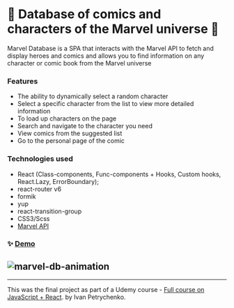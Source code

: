# 🎃 Database of comics and characters of the Marvel universe 🎃

Marvel Database is a SPA that interacts with the Marvel API to fetch and display heroes and comics and allows you to find information on any character or comic book from the Marvel universe

### Features

-   The ability to dynamically select a random character
-   Select a specific character from the list to view more detailed information
-   To load up characters on the page
-   Search and navigate to the character you need
-   View comics from the suggested list
-   Go to the personal page of the comic

### Technologies used

-   React (Class-components, Func-components + Hooks, Custom hooks, React.Lazy, ErrorBoundary);
-   react-router v6
-   formik
-   yup
-   react-transition-group
-   CSS3/Scss
-   [Marvel API](https://developer.marvel.com/)

### ✨ [Demo](https://marvel-db7.netlify.app/)

## ![marvel-db-animation](https://github.com/one-way7/marvel-db/assets/121254183/fbe6005b-6b38-46e1-93e7-3579c8cdadf8)

---

This was the final project as part of a Udemy course - [Full course on JavaScript + React](https://www.udemy.com/course/javascript_full/). by Ivan Petrychenko.

